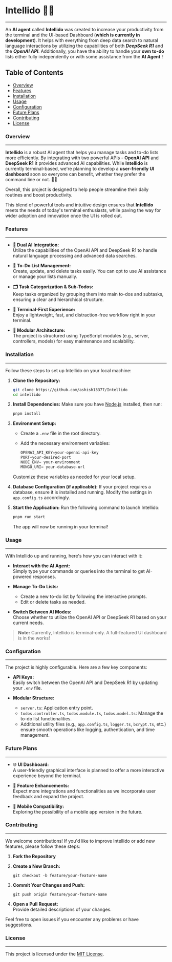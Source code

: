 # Intellido 🚀🤖
***

An **AI agent** called **Intellido** was created to increase your productivity from the terminal and the UI-based Dashboard (**which is currently in development**). It helps with everything from deep data search to natural language interactions by utilizing the capabilities of both ***DeepSeek R1*** and the ***OpenAI API***. Additionally, you have the ability to handle your **own to-do** lists either fully independently or with some assistance from the **AI Agent** !

Table of Contents
-----------------

-   [Overview](#overview)
-   [Features](#features)
-   [Installation](#installation)
-   [Usage](#usage)
-   [Configuration](#configuration)
-   [Future Plans](#future-plans)
-   [Contributing](#contributing)
-   [License](#license)

### Overview
--------

**Intellido** is a robust AI agent that helps you manage tasks and to-do lists more efficiently. By integrating with two powerful APIs - **OpenAI API** and **DeepSeek R1** it provides advanced AI capabilities. While **Intellido** is currently terminal-based, we're planning to develop a **user-friendly UI dashboard** soon so everyone can benefit, whether they prefer the command line or not. 🚀🤖

Overall, this project is designed to help people streamline their daily routines and boost productivity.

This blend of powerful tools and intuitive design ensures that **Intellido** meets the needs of today's terminal enthusiasts, while paving the way for wider adoption and innovation once the UI is rolled out.

### Features
--------

-   **🤖 Dual AI Integration:**\
    Utilize the capabilities of the OpenAI API and DeepSeek R1 to handle natural language processing and advanced data searches.

-   **📝 To-Do List Management:**\
    Create, update, and delete tasks easily. You can opt to use AI assistance or manage your lists manually.

-   **🗂️ Task Categorization & Sub-Todos:**\
    Keep tasks organized by grouping them into main to-dos and subtasks, ensuring a clear and hierarchical structure.

-   **🚀 Terminal-First Experience:**\
    Enjoy a lightweight, fast, and distraction-free workflow right in your terminal.

-   **🔧 Modular Architecture:**\
    The project is structured using TypeScript modules (e.g., server, controllers, models) for easy maintenance and scalability.

### Installation
------------

Follow these steps to set up Intellido on your local machine:

1.  **Clone the Repository:**

    ```bash
    git clone https://github.com/ashish13377/Intellido
    cd intellido
    ```

2.  **Install Dependencies:** Make sure you have [Node.js](https://nodejs.org/) installed, then run:

    ```bash
    pnpm install 
    ```

3.  **Environment Setup:**

    -   Create a `.env` file in the root directory.
    -   Add the necessary environment variables:

        ```Java
        OPENAI_API_KEY=your-openai-api-key
        PORT=your-desired-port
        NODE_ENV= your-environment
        MONGO_URI= your-database-url
        ```

    Customize these variables as needed for your local setup.

4.  **Database Configuration (if applicable):** If your project requires a database, ensure it is installed and running. Modify the settings in `app.config.ts` accordingly.

5.  **Start the Application:** Run the following command to launch Intellido:

    ```bash
    pnpm run start
    ```

    The app will now be running in your terminal!

### Usage
-----

With Intellido up and running, here's how you can interact with it:

-   **Interact with the AI Agent:**\
    Simply type your commands or queries into the terminal to get AI-powered responses.

-   **Manage To-Do Lists:**

    -   Create a new to-do list by following the interactive prompts.
    -   Edit or delete tasks as needed.
-   **Switch Between AI Modes:**\
    Choose whether to utilize the OpenAI API or DeepSeek R1 based on your current needs.

> **Note:** Currently, Intellido is terminal-only. A full-featured UI dashboard is in the works!

### Configuration
-------------

The project is highly configurable. Here are a few key components:

-   **API Keys:**\
    Easily switch between the OpenAI API and DeepSeek R1 by updating your `.env` file.

-   **Modular Structure:**
    -   `server.ts`: Application entry point.
    -   `todos.controller.ts`, `todos.module.ts`, `todos.model.ts`: Manage the to-do list functionalities.
    -   Additional utility files (e.g., `app.config.ts`, `logger.ts`, `bcrypt.ts`, etc.) ensure smooth operations like logging, authentication, and time management.

### Future Plans
------------

-   🌐 **UI Dashboard:**\
    A user-friendly graphical interface is planned to offer a more interactive experience beyond the terminal.

-   🔄 **Feature Enhancements:**\
    Expect more integrations and functionalities as we incorporate user feedback and expand the project.

-   📱 **Mobile Compatibility:**\
    Exploring the possibility of a mobile app version in the future.

### Contributing
------------

We welcome contributions! If you'd like to improve Intellido or add new features, please follow these steps:

1.  **Fork the Repository**
2.  **Create a New Branch:**

    ```
    git checkout -b feature/your-feature-name
    ```

3.  **Commit Your Changes and Push:**

    ```
    git push origin feature/your-feature-name
    ```

4.  **Open a Pull Request:**\
    Provide detailed descriptions of your changes.

Feel free to open issues if you encounter any problems or have suggestions.

### License
-------

This project is licensed under the [MIT License](https://github.com/ashish13377/Intellido?tab=MIT-1-ov-file).
